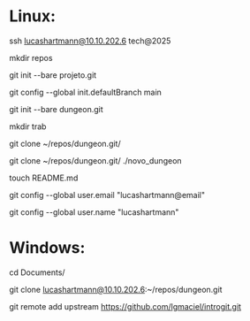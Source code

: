 # Linux:

ssh lucashartmann@10.10.202.6
tech@2025

mkdir repos

git init --bare projeto.git

git config --global init.defaultBranch main

git init --bare dungeon.git

mkdir trab

git clone ~/repos/dungeon.git/

git clone ~/repos/dungeon.git/ ./novo_dungeon

touch README.md

git config --global user.email "lucashartmann@email"

git config --global user.name "lucashartmann"

# Windows:

cd Documents/

git clone lucashartmann@10.10.202.6:~/repos/dungeon.git

git remote add upstream https://github.com/lgmaciel/introgit.git